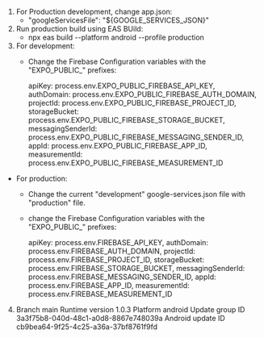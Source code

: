 1. For Production development, change app.json:
    -  "googleServicesFile": "${GOOGLE_SERVICES_JSON}"
2. Run production build using EAS BUild:
    - npx eas build --platform android --profile production
3. For development: 
    - Change the Firebase Configuration variables with the "EXPO_PUBLIC_" prefixes:
  
        apiKey: process.env.EXPO_PUBLIC_FIREBASE_API_KEY,
        authDomain: process.env.EXPO_PUBLIC_FIREBASE_AUTH_DOMAIN,
        projectId: process.env.EXPO_PUBLIC_FIREBASE_PROJECT_ID,
        storageBucket: process.env.EXPO_PUBLIC_FIREBASE_STORAGE_BUCKET,
        messagingSenderId: process.env.EXPO_PUBLIC_FIREBASE_MESSAGING_SENDER_ID,
        appId: process.env.EXPO_PUBLIC_FIREBASE_APP_ID,
        measurementId: process.env.EXPO_PUBLIC_FIREBASE_MEASUREMENT_ID

  * For production: 
    - Change the current "development" google-services.json file with "production" file. 
    - change the Firebase Configuration variables with the "EXPO_PUBLIC_" prefixes:

        apiKey: process.env.FIREBASE_API_KEY,
        authDomain: process.env.FIREBASE_AUTH_DOMAIN,
        projectId: process.env.FIREBASE_PROJECT_ID,
        storageBucket: process.env.FIREBASE_STORAGE_BUCKET,
        messagingSenderId: process.env.FIREBASE_MESSAGING_SENDER_ID,
        appId: process.env.FIREBASE_APP_ID,
        measurementId: process.env.FIREBASE_MEASUREMENT_ID

4.  Branch             main
    Runtime version    1.0.3
    Platform           android
    Update group ID    3a3f75b8-040d-48c1-a0d8-8867e748039a
    Android update ID  cb9bea64-9f25-4c25-a36a-37bf8761f9fd
